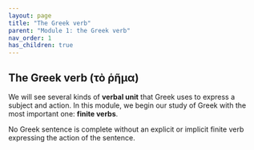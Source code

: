 ```yaml
---
layout: page
title: "The Greek verb"
parent: "Module 1: the Greek verb"
nav_order: 1
has_children: true
---
```



## The Greek verb (τὸ ῥῆμα)

We will see several kinds of **verbal unit** that Greek uses to express a subject and action.  In this module, we begin our study of Greek with the most important one: **finite verbs**.

No Greek sentence is complete without an explicit or implicit finite verb expressing the action of the sentence.



